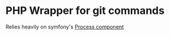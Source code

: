 # PHP Wrapper for git commands

Relies heavily on symfony's [Process component](https://github.com/symfony/Process)
